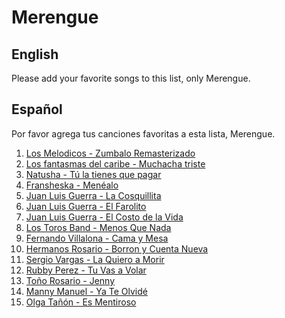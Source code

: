 # Merengue

## English

Please add your favorite songs to this list, only Merengue.

## Español

Por favor agrega tus canciones favoritas a esta lista, Merengue.

1. [Los Melodicos - Zumbalo Remasterizado](https://www.youtube.com/watch?v=-lI2E3WWqe0)
2. [Los fantasmas del caribe - Muchacha triste](https://www.youtube.com/watch?v=owLarXhTxUI)
3. [Natusha - Tú la tienes que pagar](https://www.youtube.com/watch?v=-RxrbLSRUzo)
4. [Fransheska - Menéalo](https://www.youtube.com/watch?v=cQWT7Qfwx8U)
5. [Juan Luis Guerra - La Cosquillita](https://www.youtube.com/watch?v=M3fgkK1J3Cs)
6. [Juan Luis Guerra - El Farolito](https://www.youtube.com/watch?v=QSMMSRhftR8)
7. [Juan Luis Guerra - El Costo de la Vida](https://www.youtube.com/watch?v=8GTl06GG-8Q)
8. [Los Toros Band - Menos Que Nada](https://www.youtube.com/watch?v=NSrn26w0N3s)
9. [Fernando Villalona - Cama y Mesa](https://www.youtube.com/watch?v=VraTWYXo664)
10. [Hermanos Rosario - Borron y Cuenta Nueva](https://www.youtube.com/watch?v=Umn7d-oJFSU)
11. [Sergio Vargas - La Quiero a Morir](https://www.youtube.com/watch?v=CWUmPBsKdkE)
12. [Rubby Perez - Tu Vas a Volar](https://www.youtube.com/watch?v=ib63amNKvfg)
13. [Toño Rosario - Jenny](https://www.youtube.com/watch?v=subJMrtmLcg)
14. [Manny Manuel - Ya Te Olvidé](https://www.youtube.com/watch?v=BtAgrupf8Xk)
15. [Olga Tañón - Es Mentiroso](https://www.youtube.com/watch?v=MGHFEunapxA)
